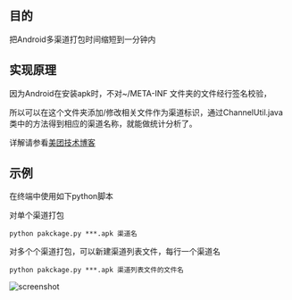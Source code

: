 ## 目的
把Android多渠道打包时间缩短到一分钟内
## 实现原理

因为Android在安装apk时，不对~/META-INF 文件夹的文件经行签名校验，

所以可以在这个文件夹添加/修改相关文件作为渠道标识，通过ChannelUtil.java类中的方法得到相应的渠道名称，就能做统计分析了。

详解请参看[美团技术博客](http://tech.meituan.com/mt-apk-packaging.html)

## 示例
在终端中使用如下python脚本

对单个渠道打包

	python pakckage.py ***.apk 渠道名

对多个个渠道打包，可以新建渠道列表文件，每行一个渠道名

	python pakckage.py ***.apk 渠道列表文件的文件名
	
![screenshot](https://github.com/s1rius/Android-Package-Channel/blob/master/screenshot.png)
